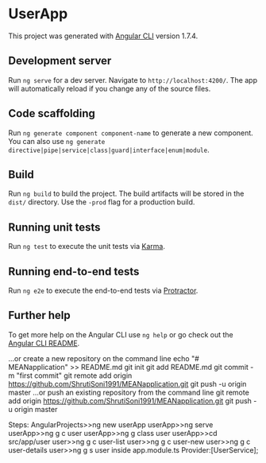 # UserApp

This project was generated with [Angular CLI](https://github.com/angular/angular-cli) version 1.7.4.

## Development server

Run `ng serve` for a dev server. Navigate to `http://localhost:4200/`. The app will automatically reload if you change any of the source files.

## Code scaffolding

Run `ng generate component component-name` to generate a new component. You can also use `ng generate directive|pipe|service|class|guard|interface|enum|module`.

## Build

Run `ng build` to build the project. The build artifacts will be stored in the `dist/` directory. Use the `-prod` flag for a production build.

## Running unit tests

Run `ng test` to execute the unit tests via [Karma](https://karma-runner.github.io).

## Running end-to-end tests

Run `ng e2e` to execute the end-to-end tests via [Protractor](http://www.protractortest.org/).

## Further help

To get more help on the Angular CLI use `ng help` or go check out the [Angular CLI README](https://github.com/angular/angular-cli/blob/master/README.md).


…or create a new repository on the command line
echo "# MEANapplication" >> README.md
git init
git add README.md
git commit -m "first commit"
git remote add origin https://github.com/ShrutiSoni1991/MEANapplication.git
git push -u origin master
…or push an existing repository from the command line
git remote add origin https://github.com/ShrutiSoni1991/MEANapplication.git
git push -u origin master

Steps:
AngularProjects>>ng new userApp
userApp>>ng serve
userApp>>ng g c user
userApp>>ng g class user
userApp>>cd src/app/user
user>>ng g c user-list
user>>ng g c user-new
user>>ng g c user-details
user>>ng g s user
inside app.module.ts
Provider:[UserService];
